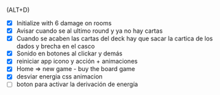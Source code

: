 (ALT+D)
- [x] Initialize with 6 damage on rooms
- [x] Avisar cuando se al ultimo round y ya no hay cartas
- [x] Cuando se acaben las cartas del deck hay que sacar la cartica de los dados y brecha en el casco
- [x] Sonido en botones al clickar y demás
- [x] reiniciar app icono y acción + animaciones
- [x] Home => new game - buy the board game
- [x] desviar energia css animacion
- [ ] boton para activar la derivación de energía